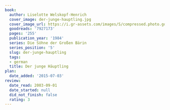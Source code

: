 ```yaml
---
book:
  author: Liselotte Welskopf-Henrich
  cover_image: der-junge-hauptling.jpg
  cover_image_url: https://i.gr-assets.com/images/S/compressed.photo.goodreads.com/books/1269778275l/7927173._SX98_.jpg
  goodreads: '7927173'
  pages: '255'
  publication_year: '1984'
  series: Die Söhne der Großen Bärin
  series_position: '5'
  slug: der-junge-hauptling
  tags:
  - german
  title: Der junge Häuptling
plan:
  date_added: '2015-07-03'
review:
  date_read: 2003-09-01
  date_started: null
  did_not_finish: false
  rating: 3
---
```

